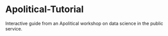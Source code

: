 # Apolitical-Tutorial
Interactive guide from an Apolitical workshop on data science in the public service.
